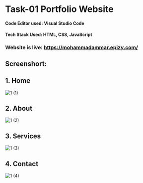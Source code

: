 # Task-01 Portfolio Website

#### Code Editor used: Visual Studio Code
#### Tech Stack Used: HTML, CSS, JavaScript
### Website is live: https://mohammadammar.epizy.com/

## Screenshort:
## 1. Home
![1 (1)](https://user-images.githubusercontent.com/90950477/207563956-c458a3cc-9c56-4031-be08-bdd39872f5f3.png)

## 2. About 
![1 (2)](https://user-images.githubusercontent.com/90950477/207563966-68856b00-58d8-4826-9364-6e5244ac01f0.png)

## 3. Services
![1 (3)](https://user-images.githubusercontent.com/90950477/207563970-dce6c27a-112d-4933-a273-2a9b443b428a.png)

## 4. Contact
![1 (4)](https://user-images.githubusercontent.com/90950477/207563973-b81fe4a8-776c-49ed-bef8-403b341d4df6.png)

